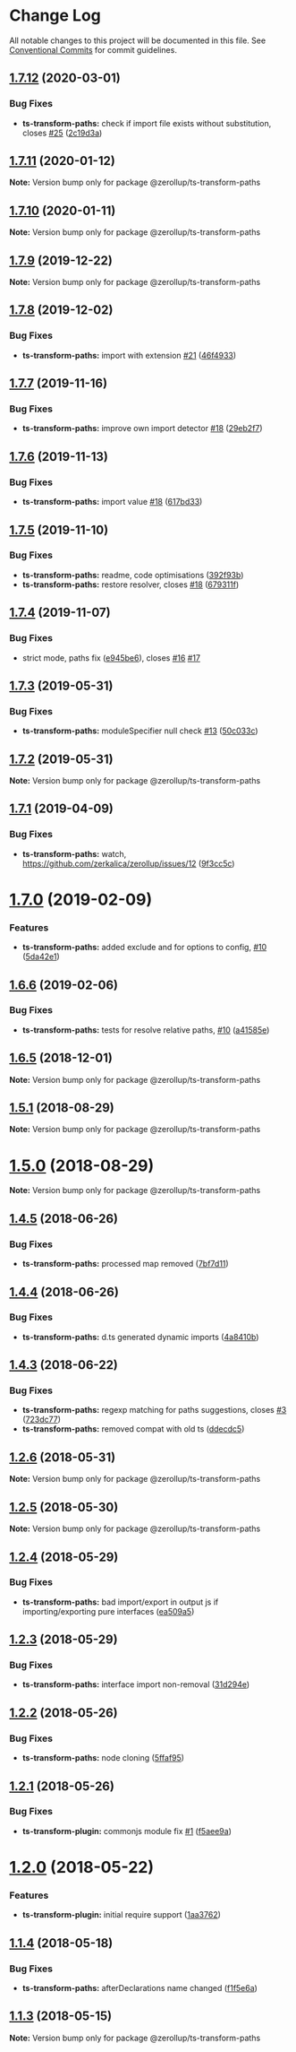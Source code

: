 # Change Log

All notable changes to this project will be documented in this file.
See [Conventional Commits](https://conventionalcommits.org) for commit guidelines.

## [1.7.12](https://github.com/zerkalica/zerollup/compare/v1.7.11...v1.7.12) (2020-03-01)


### Bug Fixes

* **ts-transform-paths:** check if import file exists without substitution, closes [#25](https://github.com/zerkalica/zerollup/issues/25) ([2c19d3a](https://github.com/zerkalica/zerollup/commit/2c19d3ac9ef58f14952c2004f76ec3c614f1bc72))





## [1.7.11](https://github.com/zerkalica/zerollup/compare/v1.7.10...v1.7.11) (2020-01-12)

**Note:** Version bump only for package @zerollup/ts-transform-paths





## [1.7.10](https://github.com/zerkalica/zerollup/compare/v1.7.9...v1.7.10) (2020-01-11)

**Note:** Version bump only for package @zerollup/ts-transform-paths





## [1.7.9](https://github.com/zerkalica/zerollup/compare/v1.7.8...v1.7.9) (2019-12-22)

**Note:** Version bump only for package @zerollup/ts-transform-paths





## [1.7.8](https://github.com/zerkalica/zerollup/compare/v1.7.7...v1.7.8) (2019-12-02)


### Bug Fixes

* **ts-transform-paths:** import with extension [#21](https://github.com/zerkalica/zerollup/issues/21) ([46f4933](https://github.com/zerkalica/zerollup/commit/46f4933ab0d7f878395cd0c41c99017fa133eb6c))





## [1.7.7](https://github.com/zerkalica/zerollup/compare/v1.7.6...v1.7.7) (2019-11-16)


### Bug Fixes

* **ts-transform-paths:** improve own import detector [#18](https://github.com/zerkalica/zerollup/issues/18) ([29eb2f7](https://github.com/zerkalica/zerollup/commit/29eb2f7e7f93a3eb67610f2a0beb5c60171dbb90))





## [1.7.6](https://github.com/zerkalica/zerollup/compare/v1.7.5...v1.7.6) (2019-11-13)


### Bug Fixes

* **ts-transform-paths:** import value [#18](https://github.com/zerkalica/zerollup/issues/18) ([617bd33](https://github.com/zerkalica/zerollup/commit/617bd33ab2b33ed2e4e32f0884be4faca412e32c))





## [1.7.5](https://github.com/zerkalica/zerollup/compare/v1.7.4...v1.7.5) (2019-11-10)


### Bug Fixes

* **ts-transform-paths:** readme, code optimisations ([392f93b](https://github.com/zerkalica/zerollup/commit/392f93b53f5f7587dc6887d0f60ff45253a6dd5c))
* **ts-transform-paths:** restore resolver, closes [#18](https://github.com/zerkalica/zerollup/issues/18) ([679311f](https://github.com/zerkalica/zerollup/commit/679311f9bf969312c8be2c1f1b43415da17fa0c5))





## [1.7.4](https://github.com/zerkalica/zerollup/compare/v1.7.3...v1.7.4) (2019-11-07)


### Bug Fixes

* strict mode, paths fix ([e945be6](https://github.com/zerkalica/zerollup/commit/e945be66862191e5ae164ed6ba275c6d1f47832d)), closes [#16](https://github.com/zerkalica/zerollup/issues/16) [#17](https://github.com/zerkalica/zerollup/issues/17)





## [1.7.3](https://github.com/zerkalica/zerollup/compare/v1.7.2...v1.7.3) (2019-05-31)


### Bug Fixes

* **ts-transform-paths:** moduleSpecifier null check [#13](https://github.com/zerkalica/zerollup/issues/13) ([50c033c](https://github.com/zerkalica/zerollup/commit/50c033c))





## [1.7.2](https://github.com/zerkalica/zerollup/compare/v1.7.1...v1.7.2) (2019-05-31)

**Note:** Version bump only for package @zerollup/ts-transform-paths





## [1.7.1](https://github.com/zerkalica/zerollup/compare/v1.7.0...v1.7.1) (2019-04-09)


### Bug Fixes

* **ts-transform-paths:** watch, https://github.com/zerkalica/zerollup/issues/12 ([9f3cc5c](https://github.com/zerkalica/zerollup/commit/9f3cc5c))





# [1.7.0](https://github.com/zerkalica/zerollup/compare/v1.6.6...v1.7.0) (2019-02-09)


### Features

* **ts-transform-paths:** added exclude and for options to config, [#10](https://github.com/zerkalica/zerollup/issues/10) ([5da42e1](https://github.com/zerkalica/zerollup/commit/5da42e1))





## [1.6.6](https://github.com/zerkalica/zerollup/compare/v1.6.5...v1.6.6) (2019-02-06)


### Bug Fixes

* **ts-transform-paths:** tests for resolve relative paths, [#10](https://github.com/zerkalica/zerollup/issues/10) ([a41585e](https://github.com/zerkalica/zerollup/commit/a41585e))





## [1.6.5](https://github.com/zerkalica/zerollup/compare/v1.6.4...v1.6.5) (2018-12-01)

**Note:** Version bump only for package @zerollup/ts-transform-paths





<a name="1.5.1"></a>
## [1.5.1](https://github.com/zerkalica/zerollup/compare/v1.5.0...v1.5.1) (2018-08-29)

**Note:** Version bump only for package @zerollup/ts-transform-paths





<a name="1.5.0"></a>
# [1.5.0](https://github.com/zerkalica/zerollup/compare/v1.4.5...v1.5.0) (2018-08-29)

**Note:** Version bump only for package @zerollup/ts-transform-paths





<a name="1.4.5"></a>
## [1.4.5](https://github.com/zerkalica/zerollup/compare/v1.4.4...v1.4.5) (2018-06-26)


### Bug Fixes

* **ts-transform-paths:** processed map removed ([7bf7d11](https://github.com/zerkalica/zerollup/commit/7bf7d11))




<a name="1.4.4"></a>
## [1.4.4](https://github.com/zerkalica/zerollup/compare/v1.4.3...v1.4.4) (2018-06-26)


### Bug Fixes

* **ts-transform-paths:** d.ts generated dynamic imports ([4a8410b](https://github.com/zerkalica/zerollup/commit/4a8410b))




<a name="1.4.3"></a>
## [1.4.3](https://github.com/zerkalica/zerollup/compare/v1.4.2...v1.4.3) (2018-06-22)


### Bug Fixes

* **ts-transform-paths:** regexp matching for paths suggestions, closes [#3](https://github.com/zerkalica/zerollup/issues/3) ([723dc77](https://github.com/zerkalica/zerollup/commit/723dc77))
* **ts-transform-paths:** removed compat with old ts ([ddecdc5](https://github.com/zerkalica/zerollup/commit/ddecdc5))




<a name="1.2.6"></a>
## [1.2.6](https://github.com/zerkalica/zerollup/compare/v1.2.5...v1.2.6) (2018-05-31)




**Note:** Version bump only for package @zerollup/ts-transform-paths

<a name="1.2.5"></a>
## [1.2.5](https://github.com/zerkalica/zerollup/compare/v1.2.4...v1.2.5) (2018-05-30)




**Note:** Version bump only for package @zerollup/ts-transform-paths

<a name="1.2.4"></a>
## [1.2.4](https://github.com/zerkalica/zerollup/compare/v1.2.3...v1.2.4) (2018-05-29)


### Bug Fixes

* **ts-transform-paths:** bad import/export in output js if importing/exporting pure interfaces ([ea509a5](https://github.com/zerkalica/zerollup/commit/ea509a5))




<a name="1.2.3"></a>
## [1.2.3](https://github.com/zerkalica/zerollup/compare/v1.2.2...v1.2.3) (2018-05-29)


### Bug Fixes

* **ts-transform-paths:** interface import non-removal ([31d294e](https://github.com/zerkalica/zerollup/commit/31d294e))




<a name="1.2.2"></a>
## [1.2.2](https://github.com/zerkalica/zerollup/compare/v1.2.1...v1.2.2) (2018-05-26)


### Bug Fixes

* **ts-transform-paths:** node cloning ([5ffaf95](https://github.com/zerkalica/zerollup/commit/5ffaf95))




<a name="1.2.1"></a>
## [1.2.1](https://github.com/zerkalica/zerollup/compare/v1.2.0...v1.2.1) (2018-05-26)


### Bug Fixes

* **ts-transform-plugin:** commonjs module fix [#1](https://github.com/zerkalica/zerollup/issues/1) ([f5aee9a](https://github.com/zerkalica/zerollup/commit/f5aee9a))




<a name="1.2.0"></a>
# [1.2.0](https://github.com/zerkalica/zerollup/compare/v1.1.4...v1.2.0) (2018-05-22)


### Features

* **ts-transform-plugin:** initial require support ([1aa3762](https://github.com/zerkalica/zerollup/commit/1aa3762))




<a name="1.1.4"></a>
## [1.1.4](https://github.com/zerkalica/zerollup/compare/v1.1.3...v1.1.4) (2018-05-18)


### Bug Fixes

* **ts-transform-paths:** afterDeclarations name changed ([f1f5e6a](https://github.com/zerkalica/zerollup/commit/f1f5e6a))




<a name="1.1.3"></a>
## [1.1.3](https://github.com/zerkalica/zerollup/compare/v1.1.2...v1.1.3) (2018-05-15)




**Note:** Version bump only for package @zerollup/ts-transform-paths
